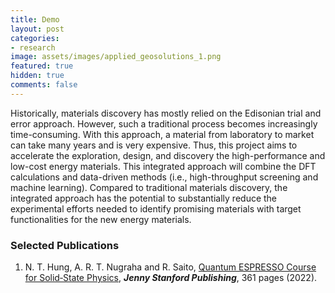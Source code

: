 ```yaml
---
title: Demo
layout: post
categories:
- research
image: assets/images/applied_geosolutions_1.png
featured: true
hidden: true
comments: false
---
```


Historically, materials discovery has mostly relied on the Edisonian trial and error approach. However, such a traditional process becomes increasingly time-consuming. With this approach, a material from laboratory to market can take many years and is very expensive. Thus, this project aims to accelerate the exploration, design, and discovery the high-performance and low-cost energy materials. This integrated approach will combine the DFT calculations and data-driven methods (i.e., high-throughput screening and machine learning). Compared to traditional materials discovery, the integrated approach has the potential to substantially reduce the experimental efforts needed to identify promising materials with target functionalities for the new energy materials.

### Selected Publications
1. N. T. Hung, A. R. T. Nugraha and R. Saito, [Quantum ESPRESSO Course for Solid‑State Physics](https://www.jennystanford.com/9789814968379/quantum-espresso-course-for-solid-state-physics/), ***Jenny Stanford Publishing***, 361 pages (2022).
